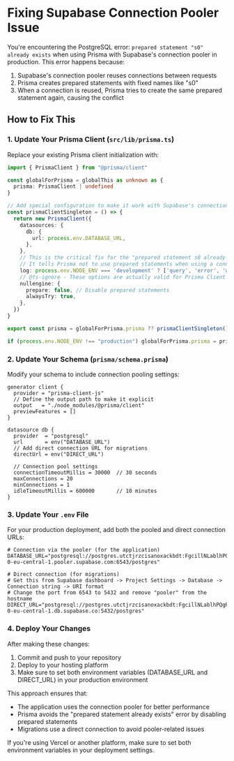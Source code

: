 # Fixing Supabase Connection Pooler Issue

You're encountering the PostgreSQL error: `prepared statement "s0" already exists` when using Prisma with Supabase's connection pooler in production. This error happens because:

1. Supabase's connection pooler reuses connections between requests
2. Prisma creates prepared statements with fixed names like "s0"
3. When a connection is reused, Prisma tries to create the same prepared statement again, causing the conflict

## How to Fix This

### 1. Update Your Prisma Client (`src/lib/prisma.ts`)

Replace your existing Prisma client initialization with:

```typescript
import { PrismaClient } from "@prisma/client"

const globalForPrisma = globalThis as unknown as {
  prisma: PrismaClient | undefined
}

// Add special configuration to make it work with Supabase's connection pooler
const prismaClientSingleton = () => {
  return new PrismaClient({
    datasources: {
      db: {
        url: process.env.DATABASE_URL,
      },
    },
    // This is the critical fix for the "prepared statement s0 already exists" error
    // It tells Prisma not to use prepared statements when using a connection pooler
    log: process.env.NODE_ENV === 'development' ? ['query', 'error', 'warn'] : ['error'],
    // @ts-ignore - These options are actually valid for Prisma Client
    nullengine: {
      prepare: false, // Disable prepared statements
      alwaysTry: true,
    },
  })
}

export const prisma = globalForPrisma.prisma ?? prismaClientSingleton()

if (process.env.NODE_ENV !== "production") globalForPrisma.prisma = prisma
```

### 2. Update Your Schema (`prisma/schema.prisma`)

Modify your schema to include connection pooling settings:

```prisma
generator client {
  provider = "prisma-client-js"
  // Define the output path to make it explicit
  output   = "./node_modules/@prisma/client"
  previewFeatures = []
}

datasource db {
  provider  = "postgresql"
  url       = env("DATABASE_URL")
  // Add direct connection URL for migrations
  directUrl = env("DIRECT_URL")
  
  // Connection pool settings
  connectionTimeoutMillis = 30000  // 30 seconds
  maxConnections = 20
  minConnections = 1
  idleTimeoutMillis = 600000       // 10 minutes
}
```

### 3. Update Your `.env` File

For your production deployment, add both the pooled and direct connection URLs:

```
# Connection via the pooler (for the application)
DATABASE_URL="postgresql://postgres.utctjrzcisanoxackbdt:FgcillNLablhPQgR@aws-0-eu-central-1.pooler.supabase.com:6543/postgres"

# Direct connection (for migrations)
# Get this from Supabase dashboard -> Project Settings -> Database -> Connection string -> URI format
# Change the port from 6543 to 5432 and remove "pooler" from the hostname
DIRECT_URL="postgresql://postgres.utctjrzcisanoxackbdt:FgcillNLablhPQgR@aws-0-eu-central-1.db.supabase.co:5432/postgres"
```

### 4. Deploy Your Changes

After making these changes:

1. Commit and push to your repository
2. Deploy to your hosting platform
3. Make sure to set both environment variables (DATABASE_URL and DIRECT_URL) in your production environment

This approach ensures that:
- The application uses the connection pooler for better performance
- Prisma avoids the "prepared statement already exists" error by disabling prepared statements
- Migrations use a direct connection to avoid pooler-related issues

If you're using Vercel or another platform, make sure to set both environment variables in your deployment settings. 